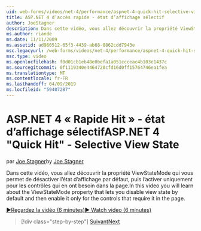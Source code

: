 ```yaml
---
uid: web-forms/videos/net-4/performance/aspnet-4-quick-hit-selective-view-state
title: ASP.NET 4 d’accès rapide - état d’affichage sélectif
author: JoeStagner
description: Dans cette vidéo, vous allez découvrir la propriété ViewStateMode qui vous permet de désactiver l’état d’affichage par défaut, puis l’activer uniquement pour les contrôles que requi...
ms.author: riande
ms.date: 11/11/2009
ms.assetid: ad960512-65f3-4439-ab68-0862cdd7943e
msc.legacyurl: /web-forms/videos/net-4/performance/aspnet-4-quick-hit-selective-view-state
msc.type: video
ms.openlocfilehash: f0d01cb1eb48e0befa1a051ccceac4b103e1437c
ms.sourcegitcommit: 0f1119340e4464720cfd16d0ff15764746ea1fea
ms.translationtype: MT
ms.contentlocale: fr-FR
ms.lasthandoff: 04/09/2019
ms.locfileid: "59407287"
---
```

# <a name="aspnet-4-quick-hit---selective-view-state"></a><span data-ttu-id="69423-103">ASP.NET 4 « Rapide Hit » - état d’affichage sélectif</span><span class="sxs-lookup"><span data-stu-id="69423-103">ASP.NET 4 "Quick Hit" - Selective View State</span></span>

<span data-ttu-id="69423-104">par [Joe Stagner](https://github.com/JoeStagner)</span><span class="sxs-lookup"><span data-stu-id="69423-104">by [Joe Stagner](https://github.com/JoeStagner)</span></span>

<span data-ttu-id="69423-105">Dans cette vidéo, vous allez découvrir la propriété ViewStateMode qui vous permet de désactiver l’état d’affichage par défaut, puis l’activer uniquement pour les contrôles qui en ont besoin dans la page.</span><span class="sxs-lookup"><span data-stu-id="69423-105">In this video you will learn about the ViewStateMode property that lets you disable view state by default and then enable it only for the controls that require it in the page.</span></span>

[<span data-ttu-id="69423-106">&#9654;Regardez la vidéo (6 minutes)</span><span class="sxs-lookup"><span data-stu-id="69423-106">&#9654; Watch video (6 minutes)</span></span>](https://channel9.msdn.com/Blogs/ASP-NET-Site-Videos/aspnet-4-quick-hit-selective-view-state)

> [!div class="step-by-step"]
> [<span data-ttu-id="69423-107">Suivant</span><span class="sxs-lookup"><span data-stu-id="69423-107">Next</span></span>](aspnet-4-quick-hit-easy-state-compression.md)
